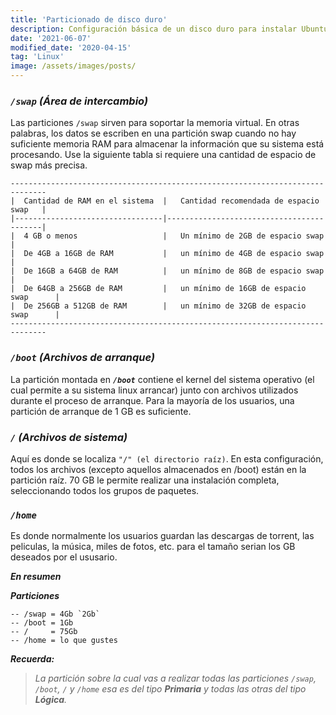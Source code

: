 ```yaml
---
title: 'Particionado de disco duro'
description: Configuración básica de un disco duro para instalar Ubuntu
date: '2021-06-07'
modified_date: '2020-04-15'
tag: 'Linux'
image: /assets/images/posts/
---
```


### ***`/swap` (Área de intercambio)***

Las particiones `/swap` sirven para soportar la memoria virtual. En otras palabras, los datos se escriben en una partición swap cuando no hay suficiente memoria RAM para almacenar la información que su sistema está procesando. Use la siguiente tabla si requiere una cantidad de espacio de swap más precisa.

    ------------------------------------------------------------------------------
    |  Cantidad de RAM en el sistema  |   Cantidad recomendada de espacio swap   |
    |---------------------------------|------------------------------------------|
    |  4 GB o menos                   |   Un mínimo de 2GB de espacio swap       |
    |  De 4GB a 16GB de RAM           |   un mínimo de 4GB de espacio swap       |
    |  De 16GB a 64GB de RAM          |   un mínimo de 8GB de espacio swap       |
    |  De 64GB a 256GB de RAM         |   un mínimo de 16GB de espacio swap      |
    |  De 256GB a 512GB de RAM        |   un mínimo de 32GB de espacio swap      |
    ------------------------------------------------------------------------------

### ***`/boot` (Archivos de arranque)***

La partición montada en ***`/boot`*** contiene el kernel del sistema operativo (el cual permite a su sistema linux arrancar) junto con archivos utilizados durante el proceso de arranque. Para la mayoría de los usuarios, una partición de arranque de 1 GB es suficiente.

### ***`/` (Archivos de sistema)***

Aquí es donde se localiza `"/" (el directorio raíz)`. En esta configuración, todos los archivos (excepto aquellos almacenados en /boot) están en la partición raíz. 70 GB le permite realizar una instalación completa, seleccionando todos los grupos de paquetes.

### ***`/home`***

Es donde normalmente los usuarios guardan las descargas de torrent, las peliculas, la música, miles de fotos, etc. para el tamaño serian los GB deseados por el ususario. 


***En resumen***

_**Particiones**_

    -- /swap = 4Gb `2Gb`
    -- /boot = 1Gb
    -- /     = 75Gb
    -- /home = lo que gustes

_**Recuerda:**_ 
> _La partición sobre la cual vas a realizar todas las particiones `/swap`, `/boot`, `/` y `/home` esa es del tipo ***Primaria*** y todas las otras del tipo ***Lógica***._